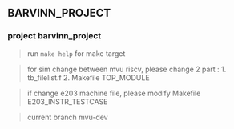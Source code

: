 ## BARVINN_PROJECT

### project barvinn_project

> run `make help` for make target

> for sim change between mvu riscv, please change 2 part : 1. tb_filelist.f 2. Makefile TOP_MODULE

> if change e203 machine file, please modify Makefile E203_INSTR_TESTCASE

> current branch mvu-dev